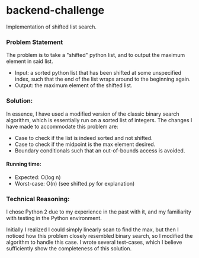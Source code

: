 # backend-challenge
Implementation of shifted list search.


### Problem Statement

The problem is to take a "shifted" python list, and to output the maximum element in said list. 

* Input: a sorted python list that has been shifted at some unspecified index, such that the end of the list wraps around to the beginning again.
* Output: the maximum element of the shifted list.

### Solution:

In essence, I have used a modified version of the classic binary search algorithm, which is essentially run on a sorted list of integers. The changes I have made to accommodate this problem are:

* Case to check if the list is indeed sorted and not shifted.
* Case to check if the midpoint is the max element desired.
* Boundary conditionals such that an out-of-bounds access is avoided.

#### Running time:

* Expected: O(log n) 
* Worst-case: O(n) (see shifted.py for explanation)

### Technical Reasoning: 

I chose Python 2 due to my experience in the past with it, and my familiarity with testing in the Python environment.

Initially I realized I could simply linearly scan to find the max, but then I noticed how this problem closely resembled binary search, so I modified the algorithm to handle this case. I wrote several test-cases, which I believe sufficiently show the completeness of this solution.
